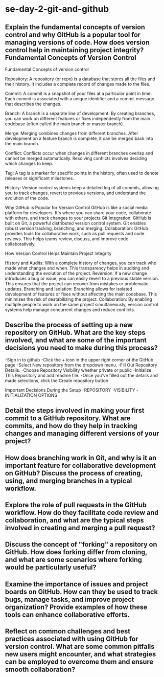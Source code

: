 # se-day-2-git-and-github
## Explain the fundamental concepts of version control and why GitHub is a popular tool for managing versions of code. How does version control help in maintaining project integrity?Fundamental Concepts of Version Control
Fundamental Concepts of version control

Repository: A repository (or repo) is a database that stores all the files and their history. It includes a complete record of changes made to the files.

Commit: A commit is a snapshot of your files at a particular point in time. Each commit is associated with a unique identifier and a commit message that describes the changes.

Branch: A branch is a separate line of development. By creating branches, you can work on different features or fixes independently from the main codebase (often called the main branch or master branch).

Merge: Merging combines changes from different branches. After development on a feature branch is complete, it can be merged back into the main branch.

Conflict: Conflicts occur when changes in different branches overlap and cannot be merged automatically. Resolving conflicts involves deciding which changes to keep.

Tag: A tag is a marker for specific points in the history, often used to denote releases or significant milestones.

History: Version control systems keep a detailed log of all commits, allowing you to track changes, revert to previous versions, and understand the evolution of the code.

Why GitHub is Popular for Version Control
GitHub is like a social media platform for developers. It's where you can share your code, collaborate with others, and track changes to your projects
Git Integration: GitHub is built on Git, a powerful distributed version control system. Git enables robust version tracking, branching, and merging.
Collaboration: GitHub provides tools for collaborative work, such as pull requests and code reviews. This helps teams review, discuss, and improve code collaboratively.

How Version Control Helps Maintain Project Integrity

History and Audits: With a complete history of changes, you can track who made what changes and when. This transparency helps in auditing and understanding the evolution of the project.
Reversion: If a new change introduces a bug or issue, you can easily revert to a previous stable version. This ensures that the project can recover from mistakes or problematic updates.
Branching and Isolation: Branching allows for isolated development of features or fixes without affecting the main codebase. This minimizes the risk of destabilizing the project.
Collaboration: By enabling multiple people to work on the same project simultaneously, version control systems help manage concurrent changes and reduce conflicts.

## Describe the process of setting up a new repository on GitHub. What are the key steps involved, and what are some of the important decisions you need to make during this process?
-Sign in to github
-Click the + icon in the upper right corner of the GitHub page
-Select New repository from the dropdown menu.
-Fill Out Repository Details.
-Choose Repository Visibility whether private or public
-Initialize This Repository and add readme file.
-Once you’ve filled out the details and made selections, click the Create repository button

Important Decisions During the Setup
-REPOSITORY
-VISIBILITY
-INITIALIZATION OPTIONS

## Detail the steps involved in making your first commit to a GitHub repository. What are commits, and how do they help in tracking changes and managing different versions of your project?

## How does branching work in Git, and why is it an important feature for collaborative development on GitHub? Discuss the process of creating, using, and merging branches in a typical workflow.

## Explore the role of pull requests in the GitHub workflow. How do they facilitate code review and collaboration, and what are the typical steps involved in creating and merging a pull request?

## Discuss the concept of "forking" a repository on GitHub. How does forking differ from cloning, and what are some scenarios where forking would be particularly useful?

## Examine the importance of issues and project boards on GitHub. How can they be used to track bugs, manage tasks, and improve project organization? Provide examples of how these tools can enhance collaborative efforts.

## Reflect on common challenges and best practices associated with using GitHub for version control. What are some common pitfalls new users might encounter, and what strategies can be employed to overcome them and ensure smooth collaboration?
